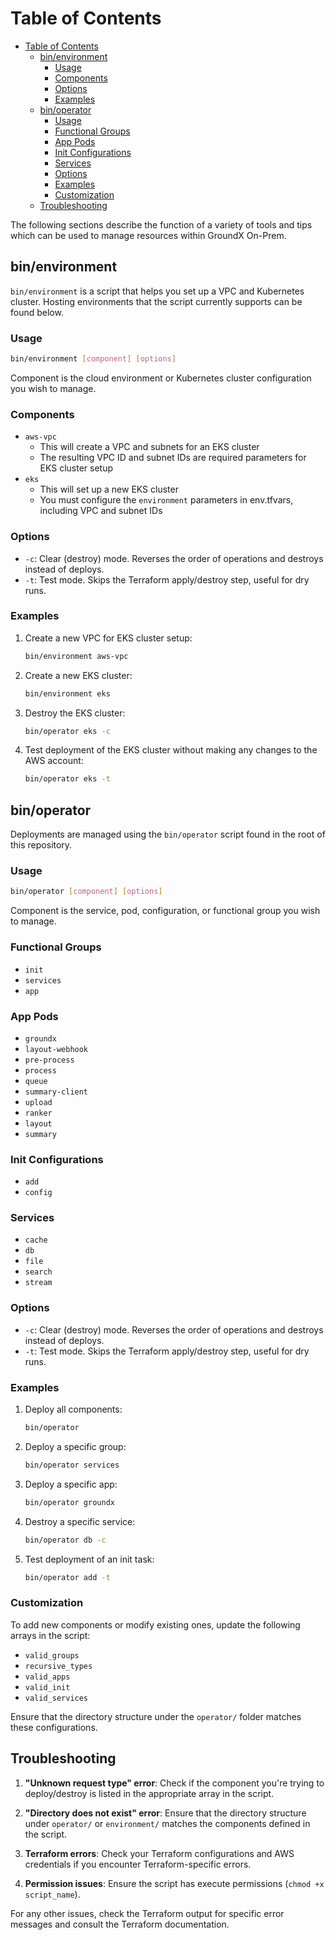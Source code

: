 # Table of Contents

- [Table of Contents](#table-of-contents)
  - [bin/environment](#binenvironment)
    - [Usage](#usage)
    - [Components](#components)
    - [Options](#options)
    - [Examples](#examples)
  - [bin/operator](#binoperator)
    - [Usage](#usage-1)
    - [Functional Groups](#functional-groups)
    - [App Pods](#app-pods)
    - [Init Configurations](#init-configurations)
    - [Services](#services)
    - [Options](#options-1)
    - [Examples](#examples-1)
    - [Customization](#customization)
  - [Troubleshooting](#troubleshooting)

The following sections describe the function of a variety of tools and tips which can be used to manage resources within GroundX On-Prem.

## bin/environment

`bin/environment` is a script that helps you set up a VPC and Kubernetes cluster. Hosting environments that the script currently supports can be found below.

### Usage

```bash
bin/environment [component] [options]
```

Component is the cloud environment or Kubernetes cluster configuration you wish to manage.

### Components

- `aws-vpc`
  - This will create a VPC and subnets for an EKS cluster
  - The resulting VPC ID and subnet IDs are required parameters for EKS cluster setup
- `eks`
  - This will set up a new EKS cluster
  - You must configure the `environment` parameters in env.tfvars, including VPC and subnet IDs

### Options

- `-c`: Clear (destroy) mode. Reverses the order of operations and destroys instead of deploys.
- `-t`: Test mode. Skips the Terraform apply/destroy step, useful for dry runs.

### Examples

1. Create a new VPC for EKS cluster setup:

   ```bash
   bin/environment aws-vpc
   ```

2. Create a new EKS cluster:

   ```bash
   bin/environment eks
   ```

3. Destroy the EKS cluster:

   ```bash
   bin/operator eks -c
   ```

4. Test deployment of the EKS cluster without making any changes to the AWS account:

   ```bash
   bin/operator eks -t
   ```

## bin/operator

Deployments are managed using the `bin/operator` script found in the root of this repository.

### Usage

```bash
bin/operator [component] [options]
```

Component is the service, pod, configuration, or functional group you wish to manage.

### Functional Groups

- `init`
- `services`
- `app`

### App Pods

- `groundx`
- `layout-webhook`
- `pre-process`
- `process`
- `queue`
- `summary-client`
- `upload`
- `ranker`
- `layout`
- `summary`

### Init Configurations

- `add`
- `config`

### Services

- `cache`
- `db`
- `file`
- `search`
- `stream`

### Options

- `-c`: Clear (destroy) mode. Reverses the order of operations and destroys instead of deploys.
- `-t`: Test mode. Skips the Terraform apply/destroy step, useful for dry runs.

### Examples

1. Deploy all components:

   ```bash
   bin/operator
   ```

2. Deploy a specific group:

   ```bash
   bin/operator services
   ```

3. Deploy a specific app:

   ```bash
   bin/operator groundx
   ```

4. Destroy a specific service:

   ```bash
   bin/operator db -c
   ```

5. Test deployment of an init task:

   ```bash
   bin/operator add -t
   ```

### Customization

To add new components or modify existing ones, update the following arrays in the script:

- `valid_groups`
- `recursive_types`
- `valid_apps`
- `valid_init`
- `valid_services`

Ensure that the directory structure under the `operator/` folder matches these configurations.

## Troubleshooting

1. **"Unknown request type" error**: Check if the component you're trying to deploy/destroy is listed in the appropriate array in the script.

2. **"Directory does not exist" error**: Ensure that the directory structure under `operator/` or  `environment/` matches the components defined in the script.

3. **Terraform errors**: Check your Terraform configurations and AWS credentials if you encounter Terraform-specific errors.

4. **Permission issues**: Ensure the script has execute permissions (`chmod +x script_name`).

For any other issues, check the Terraform output for specific error messages and consult the Terraform documentation.
